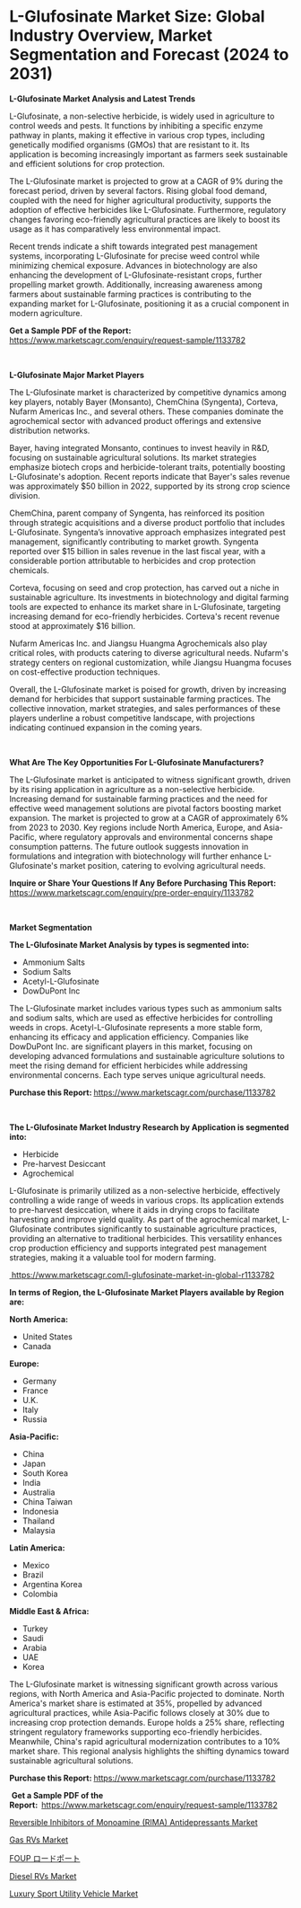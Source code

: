<p><h1>L-Glufosinate Market Size: Global Industry Overview, Market Segmentation and Forecast (2024 to 2031)</h1></p><p><strong>L-Glufosinate Market Analysis and Latest Trends</strong></p>
<p><p>L-Glufosinate, a non-selective herbicide, is widely used in agriculture to control weeds and pests. It functions by inhibiting a specific enzyme pathway in plants, making it effective in various crop types, including genetically modified organisms (GMOs) that are resistant to it. Its application is becoming increasingly important as farmers seek sustainable and efficient solutions for crop protection.</p><p>The L-Glufosinate market is projected to grow at a CAGR of 9% during the forecast period, driven by several factors. Rising global food demand, coupled with the need for higher agricultural productivity, supports the adoption of effective herbicides like L-Glufosinate. Furthermore, regulatory changes favoring eco-friendly agricultural practices are likely to boost its usage as it has comparatively less environmental impact.</p><p>Recent trends indicate a shift towards integrated pest management systems, incorporating L-Glufosinate for precise weed control while minimizing chemical exposure. Advances in biotechnology are also enhancing the development of L-Glufosinate-resistant crops, further propelling market growth. Additionally, increasing awareness among farmers about sustainable farming practices is contributing to the expanding market for L-Glufosinate, positioning it as a crucial component in modern agriculture.</p></p>
<p><strong>Get a Sample PDF of the Report:&nbsp;</strong> <a href="https://www.marketscagr.com/enquiry/request-sample/1133782?utm_campaign=1197&utm_medium=2&utm_source=Github&utm_content=ia&utm_term=18122024&utm_id=l-glufosinate">https://www.marketscagr.com/enquiry/request-sample/1133782</a></p>
<p>&nbsp;</p>
<p><strong>L-Glufosinate Major Market Players</strong></p>
<p><p>The L-Glufosinate market is characterized by competitive dynamics among key players, notably Bayer (Monsanto), ChemChina (Syngenta), Corteva, Nufarm Americas Inc., and several others. These companies dominate the agrochemical sector with advanced product offerings and extensive distribution networks.</p><p>Bayer, having integrated Monsanto, continues to invest heavily in R&D, focusing on sustainable agricultural solutions. Its market strategies emphasize biotech crops and herbicide-tolerant traits, potentially boosting L-Glufosinate's adoption. Recent reports indicate that Bayer's sales revenue was approximately $50 billion in 2022, supported by its strong crop science division.</p><p>ChemChina, parent company of Syngenta, has reinforced its position through strategic acquisitions and a diverse product portfolio that includes L-Glufosinate. Syngenta’s innovative approach emphasizes integrated pest management, significantly contributing to market growth. Syngenta reported over $15 billion in sales revenue in the last fiscal year, with a considerable portion attributable to herbicides and crop protection chemicals.</p><p>Corteva, focusing on seed and crop protection, has carved out a niche in sustainable agriculture. Its investments in biotechnology and digital farming tools are expected to enhance its market share in L-Glufosinate, targeting increasing demand for eco-friendly herbicides. Corteva's recent revenue stood at approximately $16 billion.</p><p>Nufarm Americas Inc. and Jiangsu Huangma Agrochemicals also play critical roles, with products catering to diverse agricultural needs. Nufarm's strategy centers on regional customization, while Jiangsu Huangma focuses on cost-effective production techniques.</p><p>Overall, the L-Glufosinate market is poised for growth, driven by increasing demand for herbicides that support sustainable farming practices. The collective innovation, market strategies, and sales performances of these players underline a robust competitive landscape, with projections indicating continued expansion in the coming years.</p></p>
<p>&nbsp;</p>
<p><strong>What Are The Key Opportunities For L-Glufosinate Manufacturers?</strong></p>
<p><p>The L-Glufosinate market is anticipated to witness significant growth, driven by its rising application in agriculture as a non-selective herbicide. Increasing demand for sustainable farming practices and the need for effective weed management solutions are pivotal factors boosting market expansion. The market is projected to grow at a CAGR of approximately 6% from 2023 to 2030. Key regions include North America, Europe, and Asia-Pacific, where regulatory approvals and environmental concerns shape consumption patterns. The future outlook suggests innovation in formulations and integration with biotechnology will further enhance L-Glufosinate's market position, catering to evolving agricultural needs.</p></p>
<p><strong>Inquire or Share Your Questions If Any Before Purchasing This Report:</strong> <a href="https://www.marketscagr.com/enquiry/pre-order-enquiry/1133782?utm_campaign=1197&utm_medium=2&utm_source=Github&utm_content=ia&utm_term=18122024&utm_id=l-glufosinate">https://www.marketscagr.com/enquiry/pre-order-enquiry/1133782</a></p>
<p>&nbsp;</p>
<p><strong>Market Segmentation</strong></p>
<p><strong>The L-Glufosinate Market Analysis by types is segmented into:</strong></p>
<p><ul><li>Ammonium Salts</li><li>Sodium Salts</li><li>Acetyl-L-Glufosinate</li><li>DowDuPont Inc</li></ul></p>
<p><p>The L-Glufosinate market includes various types such as ammonium salts and sodium salts, which are used as effective herbicides for controlling weeds in crops. Acetyl-L-Glufosinate represents a more stable form, enhancing its efficacy and application efficiency. Companies like DowDuPont Inc. are significant players in this market, focusing on developing advanced formulations and sustainable agriculture solutions to meet the rising demand for efficient herbicides while addressing environmental concerns. Each type serves unique agricultural needs.</p></p>
<p><strong>Purchase this Report:&nbsp;</strong><a href="https://www.marketscagr.com/purchase/1133782?utm_campaign=1197&utm_medium=2&utm_source=Github&utm_content=ia&utm_term=18122024&utm_id=l-glufosinate">https://www.marketscagr.com/purchase/1133782</a></p>
<p>&nbsp;</p>
<p><strong>The L-Glufosinate Market Industry Research by Application is segmented into:</strong></p>
<p><ul><li>Herbicide</li><li>Pre-harvest Desiccant</li><li>Agrochemical</li></ul></p>
<p><p>L-Glufosinate is primarily utilized as a non-selective herbicide, effectively controlling a wide range of weeds in various crops. Its application extends to pre-harvest desiccation, where it aids in drying crops to facilitate harvesting and improve yield quality. As part of the agrochemical market, L-Glufosinate contributes significantly to sustainable agriculture practices, providing an alternative to traditional herbicides. This versatility enhances crop production efficiency and supports integrated pest management strategies, making it a valuable tool for modern farming.</p></p>
<p><a href="https://www.marketscagr.com/l-glufosinate-market-in-global-r1133782?utm_campaign=1197&utm_medium=2&utm_source=Github&utm_content=ia&utm_term=18122024&utm_id=l-glufosinate">&nbsp;https://www.marketscagr.com/l-glufosinate-market-in-global-r1133782</a></p>
<p><strong>In terms of Region, the L-Glufosinate Market Players available by Region are:</strong></p>
<p>
    <p> <strong> North America: </strong>
        <ul>
            <li>United States</li>
            <li>Canada</li>
        </ul>
        </p> 
    <p> <strong> Europe: </strong>
        <ul>
            <li>Germany</li>
            <li>France</li>
            <li>U.K.</li>
            <li>Italy</li>
            <li>Russia</li>
        </ul>
        </p> 
    <p> <strong> Asia-Pacific: </strong>
        <ul>
            <li>China</li>
            <li>Japan</li>
            <li>South Korea</li>
            <li>India</li>
            <li>Australia</li>
            <li>China Taiwan</li>
            <li>Indonesia</li>
            <li>Thailand</li>
            <li>Malaysia</li>
        </ul>
        </p> 
    <p> <strong> Latin America: </strong>
        <ul>
            <li>Mexico</li>
            <li>Brazil</li>
            <li>Argentina Korea</li>
            <li>Colombia</li>
        </ul>
        </p> 
    <p> <strong> Middle East & Africa: </strong>
        <ul>
            <li>Turkey</li>
            <li>Saudi</li>
            <li>Arabia</li>
            <li>UAE</li>
            <li>Korea</li>
        </ul>
    </p>
    </p>
<p><p>The L-Glufosinate market is witnessing significant growth across various regions, with North America and Asia-Pacific projected to dominate. North America's market share is estimated at 35%, propelled by advanced agricultural practices, while Asia-Pacific follows closely at 30% due to increasing crop protection demands. Europe holds a 25% share, reflecting stringent regulatory frameworks supporting eco-friendly herbicides. Meanwhile, China's rapid agricultural modernization contributes to a 10% market share. This regional analysis highlights the shifting dynamics toward sustainable agricultural solutions.</p></p>
<p><strong>Purchase this Report: </strong><a href="https://www.marketscagr.com/purchase/1133782?utm_campaign=1197&utm_medium=2&utm_source=Github&utm_content=ia&utm_term=18122024&utm_id=l-glufosinate">https://www.marketscagr.com/purchase/1133782</a></p>
<p>&nbsp;<strong>Get a Sample PDF of the Report:&nbsp;&nbsp;</strong><a href="https://www.marketscagr.com/enquiry/request-sample/1133782?utm_campaign=1197&utm_medium=2&utm_source=Github&utm_content=ia&utm_term=18122024&utm_id=l-glufosinate">https://www.marketscagr.com/enquiry/request-sample/1133782</a></p>
<p><strong></strong></p>
<p><p><a href="https://github.com/NorbertYates/Market-Research-Report-List-7/blob/main/reversible-inhibitors-of-monoamine-rima-antidepressants-market.md?utm_campaign=1197&utm_medium=2&utm_source=Github&utm_content=ia&utm_term=18122024&utm_id=l-glufosinate">Reversible Inhibitors of Monoamine (RIMA) Antidepressants Market</a></p><p><a href="https://www.linkedin.com/pulse/projected-revenue-market-growth-gas-rvs-industry-46-cagr-y8r1f?utm_campaign=1197&utm_medium=2&utm_source=Github&utm_content=ia&utm_term=18122024&utm_id=l-glufosinate">Gas RVs Market</a></p><p><a href="https://github.com/lababdou/Market-Research-Report-List-6/blob/main/364602727986.md?utm_campaign=1197&utm_medium=2&utm_source=Github&utm_content=ia&utm_term=18122024&utm_id=l-glufosinate">FOUP ロードポート</a></p><p><a href="https://www.linkedin.com/pulse/global-diesel-rvs-market-analysis-key-trends-future-projections-mrvje?utm_campaign=1197&utm_medium=2&utm_source=Github&utm_content=ia&utm_term=18122024&utm_id=l-glufosinate">Diesel RVs Market</a></p><p><a href="https://www.linkedin.com/pulse/luxury-sport-utility-vehicle-market-analysis-deployment-growth-alu8e?utm_campaign=1197&utm_medium=2&utm_source=Github&utm_content=ia&utm_term=18122024&utm_id=l-glufosinate">Luxury Sport Utility Vehicle Market</a></p></p>